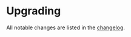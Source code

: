 # Upgrading

All notable changes are listed in the [changelog](https://github.com/rapidez/core/blob/2.x/CHANGELOG.md).
